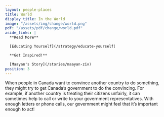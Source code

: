 ```yaml
---
layout: people-places
title: World
display_title: In the World
image: "/assets/img/change/world.png"
pdf: "/assets/pdf/change/world.pdf"
aside_links: |
  **Read More**

  [Educating Yourself](/strategy/educate-yourself)

  **Get Inspired!**

  [Maayan's Story](/stories/maayan-ziv)
position: 3
---
```


When people in Canada want to convince another country to do something, they might try to get Canada’s government to do the convincing. For example, if another country is treating their citizens unfairly, it can sometimes help to call or write to your government representatives. With enough letters or phone calls, our government might feel that it’s important enough to act!

